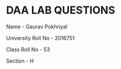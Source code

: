 
# DAA LAB QUESTIONS
Name - Gaurav Pokhriyal

University Roll No - 2016751

Class Roll No - 53

Section - H




